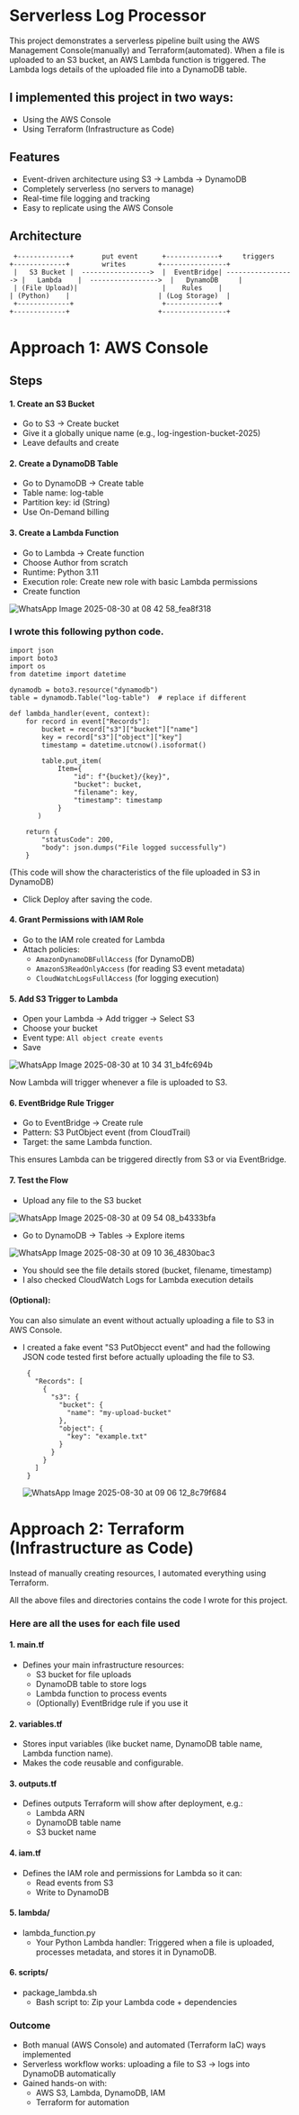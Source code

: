 # Serverless Log Processor

This project demonstrates a serverless pipeline built using the AWS Management Console(manually) and Terraform(automated).
When a file is uploaded to an S3 bucket, an AWS Lambda function is triggered.
The Lambda logs details of the uploaded file into a DynamoDB table.

## I implemented this project in two ways:
- Using the AWS Console
- Using Terraform (Infrastructure as Code)

## Features

- Event-driven architecture using S3 → Lambda → DynamoDB
- Completely serverless (no servers to manage)
- Real-time file logging and tracking
- Easy to replicate using the AWS Console

## Architecture

     +-------------+       put event      +-------------+     triggers       +-------------+        writes        +----------------+
     |   S3 Bucket |  ----------------->  |  EventBridge| -----------------> |   Lambda    |  ----------------->  |   DynamoDB     |
     | (File Upload)|                     |    Rules    |                    | (Python)    |                      | (Log Storage)  |
     +-------------+                      +-------------+                    +-------------+                      +----------------+

# Approach 1: AWS Console
## Steps
 #### 1️. Create an S3 Bucket
- Go to S3 → Create bucket
- Give it a globally unique name (e.g., log-ingestion-bucket-2025)
- Leave defaults and create

#### 2️.  Create a DynamoDB Table
- Go to DynamoDB → Create table
- Table name: log-table
- Partition key: id (String)
- Use On-Demand billing

#### 3️.  Create a Lambda Function
- Go to Lambda → Create function
- Choose Author from scratch
- Runtime: Python 3.11
- Execution role: Create new role with basic Lambda permissions
- Create function

![WhatsApp Image 2025-08-30 at 08 42 58_fea8f318](https://github.com/user-attachments/assets/d0cb95b4-1171-4ddf-96f2-7a33f7d901a3)  

### I wrote this following python code.
 
    import json
    import boto3
    import os
    from datetime import datetime
   
    dynamodb = boto3.resource("dynamodb")
    table = dynamodb.Table("log-table")  # replace if different
       
    def lambda_handler(event, context):
        for record in event["Records"]:
            bucket = record["s3"]["bucket"]["name"]
            key = record["s3"]["object"]["key"]
            timestamp = datetime.utcnow().isoformat()
       
            table.put_item(
                Item={
                    "id": f"{bucket}/{key}",
                    "bucket": bucket,
                    "filename": key,
                    "timestamp": timestamp
                }
           )
       
        return {
            "statusCode": 200,
            "body": json.dumps("File logged successfully")
        }
  (This code will show the characteristics of the file uploaded in S3 in DynamoDB)
  - Click Deploy after saving the code.

#### 4. Grant Permissions with IAM Role
- Go to the IAM role created for Lambda
- Attach policies:
  - ``AmazonDynamoDBFullAccess`` (for DynamoDB)
  - ``AmazonS3ReadOnlyAccess`` (for reading S3 event metadata)
  - ``CloudWatchLogsFullAccess`` (for logging execution)

#### 5. Add S3 Trigger to Lambda
- Open your Lambda → Add trigger → Select S3
- Choose your bucket
- Event type: ```All object create events```
- Save

![WhatsApp Image 2025-08-30 at 10 34 31_b4fc694b](https://github.com/user-attachments/assets/e45f8804-88a6-4d16-bb15-a5325fa7e142)

Now Lambda will trigger whenever a file is uploaded to S3.

#### 6. EventBridge Rule Trigger
- Go to EventBridge → Create rule
- Pattern: S3 PutObject event (from CloudTrail)
- Target: the same Lambda function.

This ensures Lambda can be triggered directly from S3 or via EventBridge.

#### 7. Test the Flow
- Upload any file to the S3 bucket

![WhatsApp Image 2025-08-30 at 09 54 08_b4333bfa](https://github.com/user-attachments/assets/d307d00d-980c-44ec-80a0-950bb1a96d92)

- Go to DynamoDB → Tables → Explore items

![WhatsApp Image 2025-08-30 at 09 10 36_4830bac3](https://github.com/user-attachments/assets/206b34da-304b-4843-9c24-1058b948c03e)

- You should see the file details stored (bucket, filename, timestamp)
- I also checked CloudWatch Logs for Lambda execution details

#### (Optional): 
You can also simulate an event without actually uploading a file to S3 in AWS Console.

 - I created a fake event "S3 PutObjecct event" and had the following JSON code tested first before actually uploading the file to S3.

        {
          "Records": [
            {
              "s3": {
                "bucket": {
                  "name": "my-upload-bucket"
                },
                "object": {
                  "key": "example.txt"
                }
              }
            }
          ]
        }

     ![WhatsApp Image 2025-08-30 at 09 06 12_8c79f684](https://github.com/user-attachments/assets/a7a4c478-cbfd-477c-8783-045228b3c51d)

# Approach 2: Terraform (Infrastructure as Code)
  Instead of manually creating resources, I automated everything using Terraform. 
  
  All the above files and directories contains the code I wrote for this project.

### Here are all the uses for each file used

#### 1. main.tf
- Defines your main infrastructure resources:
    - S3 bucket for file uploads
    - DynamoDB table to store logs
    - Lambda function to process events
    - (Optionally) EventBridge rule if you use it

#### 2. variables.tf
- Stores input variables (like bucket name, DynamoDB table name, Lambda function name).
- Makes the code reusable and configurable.

#### 3. outputs.tf
- Defines outputs Terraform will show after deployment, e.g.:
   - Lambda ARN
   - DynamoDB table name
   - S3 bucket name

#### 4. iam.tf
- Defines the IAM role and permissions for Lambda so it can:
   - Read events from S3
   - Write to DynamoDB

#### 5. lambda/
- lambda_function.py
    - Your Python Lambda handler: Triggered when a file is uploaded, processes metadata, and stores it in DynamoDB.

#### 6. scripts/
- package_lambda.sh
  - Bash script to: Zip your Lambda code + dependencies

### Outcome
- Both manual (AWS Console) and automated (Terraform IaC) ways implemented
- Serverless workflow works: uploading a file to S3 → logs into DynamoDB automatically
- Gained hands-on with:
  - AWS S3, Lambda, DynamoDB, IAM
  - Terraform for automation
